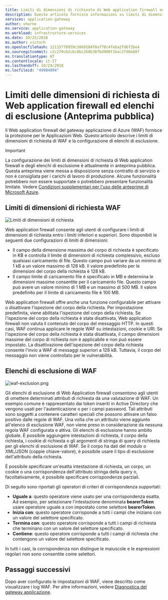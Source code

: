 ```yaml
---
title: Limiti di dimensioni di richiesta di Web application firewall ed elenchi di esclusione nel gateway applicazione Azure - Portale di Azure
description: Questo articolo fornisce informazioni su limiti di dimensioni di richiesta di Web application firewall e sulla configurazione di elenchi di esclusione nel gateway applicazione con il portale di Azure.
services: application-gateway
author: vhorne
ms.service: application-gateway
ms.workload: infrastructure-services
ms.date: 10/25/2018
ms.author: victorh
ms.openlocfilehash: 12115770959c3869184f0af78c4feba2fd6f2be4
ms.sourcegitcommit: c2c279cb2cbc0bc268b38fbd900f1bac2fd0e88f
ms.translationtype: HT
ms.contentlocale: it-IT
ms.lasthandoff: 10/24/2018
ms.locfileid: "49984894"
---
```

# <a name="web-application-firewall-request-size-limits-and-exclusion-lists-public-preview"></a>Limiti delle dimensioni di richiesta di Web application firewall ed elenchi di esclusione (Anteprima pubblica)

Il Web application firewall del gateway applicazione di Azure (WAF) fornisce la protezione per le Applicazioni Web. Questo articolo descrive i limiti di dimensioni di richiesta di WAF e la configurazione di elenchi di esclusione.

> [!IMPORTANT]
> La configurazione dei limiti di dimensioni di richiesta di Web application firewall e degli elenchi di esclusione è attualmente in anteprima pubblica. Questa anteprima viene messa a disposizione senza contratto di servizio e non è consigliata per i carichi di lavoro di produzione. Alcune funzionalità potrebbero non essere supportate o potrebbero presentare funzionalità limitate. Vedere [Condizioni supplementari per l'uso delle anteprime di Microsoft Azure](https://azure.microsoft.com/support/legal/preview-supplemental-terms/).

## <a name="waf-request-size-limits"></a>Limiti di dimensioni di richiesta WAF

![Limiti di dimensioni di richiesta](media/application-gateway-waf-configuration/waf-requestsizelimit.png)

Web application firewall consente agli utenti di configurare i limiti di dimensioni di richiesta entro i limiti inferiori e superiori. Sono disponibili le seguenti due configurazioni di limiti di dimensioni:

- Il campo della dimensione massima del corpo di richiesta è specificato in KB e controlla il limite di dimensioni di richiesta complessivo, escluso qualsiasi caricamento di file. Questo campo può variare da un minimo di 1 kB a un valore massimo di 128 kB. Il valore predefinito per le dimensioni del corpo della richiesta è 128 kB.
- Il campo limite di caricamento file è specificato in MB e determina le dimensioni massime consentite per il caricamento file. Questo campo può avere un valore minimo di 1 MB e un massimo di 500 MB. Il valore predefinito per il limite di caricamento file è 100 MB.

Web application firewall offre anche una funzione configurabile per attivare o disattivare l'ispezione del corpo della richiesta. Per impostazione predefinita, viene abilitata l'ispezione del corpo della richiesta. Se l'ispezione del corpo della richiesta è stata disattivata, Web application firewall non valuta il contenuto del corpo del messaggio HTTP. In questi casi, WAF continua applicare le regole WAF su intestazioni, cookie e URI. Se l'ispezione del corpo della richiesta è stata disattivata, il campo dimensioni massime del corpo di richiesta non è applicabile e non può essere impostato. La disattivazione dell'ispezione del corpo della richiesta consente l'invio a WAF di messaggi superiori a 128 kB. Tuttavia, il corpo del messaggio non viene controllato per le vulnerabilità.

## <a name="waf-exclusion-lists"></a>Elenchi di esclusione di WAF

![waf-exclusion.png](media/application-gateway-waf-configuration/waf-exclusion.png)

Gli elenchi di esclusione di Web Application firewall consentono agli utenti di omettere determinati attributi di richiesta da una valutazione di WAF. Un esempio comune è rappresentato dai token inseriti in Active Directory che vengono usati per l'autenticazione o per i campi password. Tali attributi sono soggetti a contenere caratteri speciali che possono attivare un falso positivo dalle regole di WAF. Una volta che un attributo viene aggiunto all'elenco di esclusione WAF, non viene preso in considerazione da nessuna regola WAF configurata e attiva. Gli elenchi di esclusione hanno ambito globale.
È possibile aggiungere intestazioni di richiesta, il corpo della richiesta, i cookie di richiesta o gli argomenti di stringa di query di richiesta per gli elenchi di esclusione di WAF. Se il corpo ha dati del modulo o XML/JSON (coppie chiave-valore), è possibile usare il tipo di esclusione dell'attributo della richiesta.

È possibile specificare un'esatta intestazione di richiesta, un corpo, un cookie o una corrispondenza dell'attributo stringa della query o, facoltativamente, è possibile specificare corrispondenze parziali.

Di seguito sono riportati gli operatori di criteri di corrispondenza supportati:

- **Uguale a**: questo operatore viene usato per una corrispondenza esatta. Ad esempio, per selezionare l'intestazione denominata **bearerToken** usare operatore uguale a con impostato come selettore **bearerToken**.
- **Inizia con**: questo operatore corrisponde a tutti i campi che iniziano con un valore del selettore specificato. 
- **Termina con**: questo operatore corrisponde a tutti i campi di richiesta che terminano con un valore del selettore specificato. 
- **Contiene**: questo operatore corrisponde a tutti i campi di richiesta che contengono un valore del selettore specificato.

In tutti i casi, la corrispondenza non distingue le maiuscole e le espressioni regolari non sono consentite come selettori.

## <a name="next-steps"></a>Passaggi successivi

Dopo aver configurato le impostazioni di WAF, viene descritto come visualizzare i log WAF. Per altre informazioni, vedere [Diagnostica del gateway applicazione](application-gateway-diagnostics.md#diagnostic-logging).